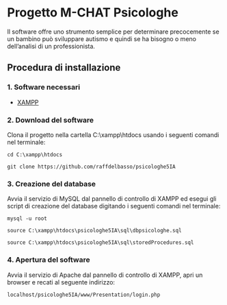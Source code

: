 # Progetto M-CHAT Psicologhe
Il software offre uno strumento semplice per determinare precocemente se un bambino può sviluppare autismo e quindi se ha bisogno o meno dell’analisi di un professionista.
## Procedura di installazione
### 1. Software necessari
* [XAMPP](https://www.apachefriends.org/it/index.html)
### 2. Download del software
Clona il progetto nella cartella C:\xampp\htdocs usando i seguenti comandi nel terminale:
```
cd C:\xampp\htdocs
```
```
git clone https://github.com/raffdelbasso/psicologhe5IA
```
### 3. Creazione del database
Avvia il servizio di MySQL dal pannello di controllo di XAMPP ed esegui gli script di creazione del database digitando i seguenti comandi nel terminale:
```
mysql -u root
```
```
source C:\xampp\htdocs\psicologhe5IA\sql\dbpsicologhe.sql
```
```
source C:\xampp\htdocs\psicologhe5IA\sql\storedProcedures.sql
```
### 4. Apertura del software
Avvia il servizio di Apache dal pannello di controllo di XAMPP, apri un browser e recati al seguente indirizzo:
```
localhost/psicologhe5IA/www/Presentation/login.php
```
